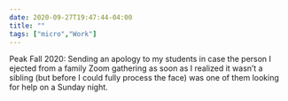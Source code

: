 ```yaml
---
date: 2020-09-27T19:47:44-04:00
title: ""
tags: ["micro","Work"]
---
```

Peak Fall 2020: Sending an apology to my students in case the person I ejected from a family Zoom gathering as soon as I realized it wasn’t a sibling (but before I could fully process the face) was one of them looking for help on a Sunday night.
